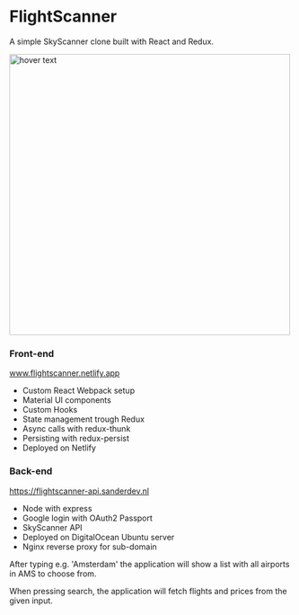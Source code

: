 # FlightScanner

A simple SkyScanner clone built with React and Redux.

<img src="https://i.ibb.co/1qN6nq0/flightscanner-ss.png" width="500" title="hover text">

### Front-end
www.flightscanner.netlify.app
* Custom React Webpack setup
* Material UI components
* Custom Hooks
* State management trough Redux
* Async calls with redux-thunk
* Persisting with redux-persist
* Deployed on Netlify

### Back-end
https://flightscanner-api.sanderdev.nl
* Node with express
* Google login with OAuth2 Passport
* SkyScanner API
* Deployed on DigitalOcean Ubuntu server
* Nginx reverse proxy for sub-domain

After typing e.g. 'Amsterdam' the application will show a list with all airports in AMS to choose from.

When pressing search, the application will fetch flights and prices from the given input.
